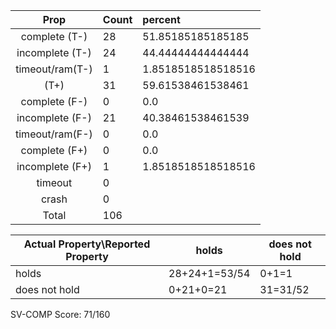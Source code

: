 
| Prop | Count | percent |
|:----:|:------|:--|
|complete   (T-)|28| 51.85185185185185 |
|incomplete (T-)|24|44.44444444444444 |
|timeout/ram(T-)|1|1.8518518518518516 |
|           (T+)|31|59.61538461538461 |
|complete   (F-)|0|0.0 |
|incomplete (F-)|21|40.38461538461539 |
|timeout/ram(F-)|0|0.0 |
|complete   (F+)|0|0.0 |
|incomplete (F+)|1|1.8518518518518516 |
|timeout        |0| |
|crash          |0| |
|Total          |106| |

| Actual Property\Reported Property | holds | does not hold |
|------------------------------------|-------|---------------|
| holds | 28+24+1=53/54 | 0+1=1 |
| does not hold | 0+21+0=21 | 31=31/52 |

SV-COMP Score: 71/160

